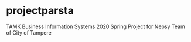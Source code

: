 # projectparsta
TAMK Business Information Systems 2020 Spring Project for Nepsy Team of City of Tampere
